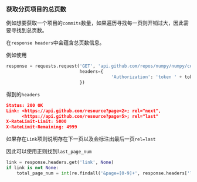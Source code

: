 ### 获取分页项目的总页数

例如想要获取一个项目的`commits`数量，如果遍历寻找每一页则开销过大，因此需要寻找到总页数。

在`response headers`中会蕴含总页数信息。

例如使用

```python
response = requests.request('GET', 'api.github.com/repos/numpy/numpy/commits?per_page=100&page=1', 
                            headers={
                                    	'Authorization': 'token ' + token
                            })
```

得到的`headers`

```json
Status: 200 OK
Link: <https://api.github.com/resource?page=2>; rel="next",
      <https://api.github.com/resource?page=5>; rel="last"
X-RateLimit-Limit: 5000
X-RateLimit-Remaining: 4999
```

如果存在`Link`项则说明存在下一页以及会标注出最后一页`rel=last`

因此可以使用正则找到`last_page_num`

```python
link = response.headers.get('link', None)
if link is not None:
    total_page_num = int(re.findall('&page=[0-9]+', response.headers['link'].split(',')[1])[0].split('=')[1])
```

